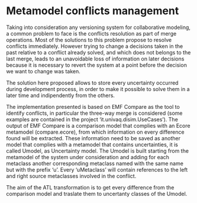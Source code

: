 # Metamodel conflicts management

Taking into consideration any versioning system for collaborative modeling, a common problem to face is the conflicts resolution as part of merge operations. Most of the solutions to this problem propose to resolve conflicts immediately. However trying to change a decisions taken in the past relative to a conflict already solved, and which does not belongs to the last merge, leads to an unavoidable loss of information on later decisions because it is necessary to revert the system at a point before the decision we want to change was taken.

The solution here proposed allows to store every uncertainty occurred during development process, in order to make it possible to solve them in a later time and indipendently from the others.

The implementation presented is based on EMF Compare as the tool to identify conflicts, in particular the three-way merge is considered (some examples are contained in the project ‘it.univaq.disim.UseCases’).
The output of EMF Compare is a comparison model that complies with an Ecore metamodel (compare.ecore), from which information on every difference found will be extracted. These information need to be saved as another model that complies with a metamodel that contains uncertainties, it is called Umodel, as Uncertainty model.
The Umodel is built starting from the metamodel of the system under consideration and adding for each metaclass another corresponding metaclass named with the same name but with the prefix ‘u’.
Every ‘uMetaclass’ will contain references to the left and right source metaclasses involved in the conflict.

The aim of the ATL transformation is to get every difference from the comparison model and traslate them to uncertanty classes of the Umodel.
